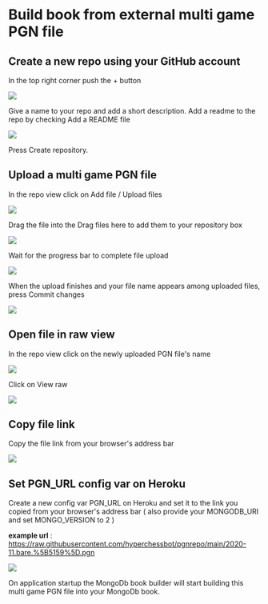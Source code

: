 # Build book from external multi game PGN file

## Create a new repo using your GitHub account

In the top right corner push the + button

![](https://i.imgur.com/ResnUp9.png)

Give a name to your repo and add a short description. Add a readme to the repo by checking Add a README file

![](https://i.imgur.com/IIQEq1W.png)

Press Create repository.

## Upload a multi game PGN file

In the repo view click on Add file / Upload files

![](https://i.imgur.com/RICE8cM.png)

Drag the file into the Drag files here to add them to your repository box

![](https://i.imgur.com/duuHKEB.png)

Wait for the progress bar to complete file upload

![](https://i.imgur.com/CIpLsPb.png)

When the upload finishes and your file name appears among uploaded files, press Commit changes

![](https://i.imgur.com/BK0Cf6q.png)

## Open file in raw view

In the repo view click on the newly uploaded PGN file's name

![](https://i.imgur.com/19RFh8z.png)

Click on View raw

![](https://i.imgur.com/RIjQfLH.png)

## Copy file link

Copy the file link from your browser's address bar

![](https://i.imgur.com/uneFX1W.png)

## Set PGN_URL config var on Heroku

Create a new config var PGN_URL on Heroku and set it to the link you copied from your browser's address bar ( also provide your MONGODB_URI and set MONGO_VERSION to 2 )

**example url** : https://raw.githubusercontent.com/hyperchessbot/pgnrepo/main/2020-11.bare.%5B5159%5D.pgn

![](https://i.imgur.com/9qU20cB.png)

On application startup the MongoDb book builder will start building this multi game PGN file into your MongoDb book.
